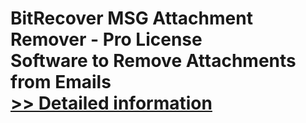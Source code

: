 # BitRecover MSG Attachment Remover - Pro License<br />Software to Remove Attachments from Emails<br />[>> Detailed information](https://secure.shareit.com/shareit/product.html?productid=301004738&affiliateid=200057808)